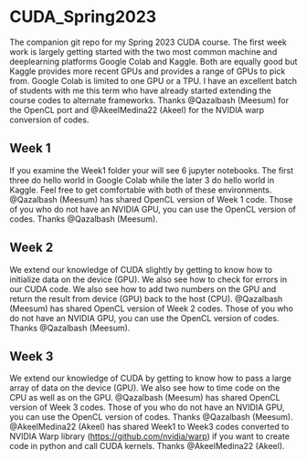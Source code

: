# CUDA_Spring2023
The companion git repo for my Spring 2023 CUDA course. The first week work is largely getting started with the two most common machine and deeplearning platforms Google Colab and Kaggle. Both are equally good but Kaggle provides more recent GPUs and provides a range of GPUs to pick from. Google Colab is limited to one GPU or a TPU. I have an excellent batch of students with me this term who have already started extending the course codes to alternate frameworks. Thanks @Qazalbash (Meesum) for the OpenCL port and @AkeelMedina22 (Akeel) for the NVIDIA warp conversion of codes.

## Week 1
If you examine the Week1 folder your will see 6 jupyter notebooks. The first three do hello world in Google Colab while the later 3 do hello world in Kaggle. Feel free to get comfortable with both of these environments. @Qazalbash (Meesum) has shared OpenCL version of Week 1 code. Those of you who do not have an NVIDIA GPU, you can use the OpenCL version of codes. Thanks @Qazalbash (Meesum).

## Week 2
We extend our knowledge of CUDA slightly by getting to know how to initialize data on the device (GPU). We also see how to check for errors in our CUDA code. We also see how to add two numbers on the GPU and return the result from device (GPU) back to the host (CPU). @Qazalbash (Meesum) has shared OpenCL version of Week 2 codes. Those of you who do not have an NVIDIA GPU, you can use the OpenCL version of codes. Thanks @Qazalbash (Meesum).

## Week 3
We extend our knowledge of CUDA by getting to know how to pass a large array of data on the device (GPU). We also see how to time code on the CPU as well as on the GPU. @Qazalbash (Meesum) has shared OpenCL version of Week 3 codes. Those of you who do not have an NVIDIA GPU, you can use the OpenCL version of codes. Thanks @Qazalbash (Meesum).
@AkeelMedina22 (Akeel) has shared Week1 to Week3 codes converted to NVIDIA Warp library (https://github.com/nvidia/warp) if you want to create code in python and call CUDA kernels. Thanks @AkeelMedina22 (Akeel).
